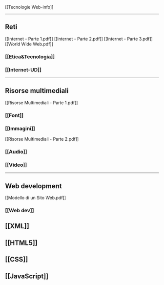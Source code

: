  [[Tecnologie Web-info]]
 
---
## Reti
[[Internet - Parte 1.pdf]]
[[Internet - Parte 2.pdf]]
[[Internet - Parte 3.pdf]]
[[World Wide Web.pdf]]
### [[Etica&Tecnologia]]
### [[Internet-UD]]
---
## Risorse multimediali
[[Risorse Multimediali - Parte 1.pdf]]
### [[Font]]
### [[Immagini]]
[[Risorse Multimediali - Parte 2.pdf]]
### [[Audio]]
### [[Video]]
---
## Web development
[[Modello di un Sito Web.pdf]]
### [[Web dev]]
## [[XML]]
## [[HTML5]]
## [[CSS]]
## [[JavaScript]]